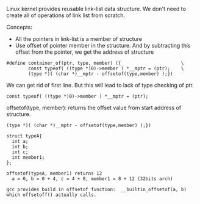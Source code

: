 Linux kernel provides reusable link-list data structure. We don't need to create all of operations of link list from scratch.

Concepts:
- All the pointers in link-list is a member of structure
- Use offset of pointer member in the structure. And by subtracting this offset from the pointer, we get the address of structure

```
#define container_of(ptr, type, member) ({                      \
        const typeof( ((type *)0)->member ) *__mptr = (ptr);    \
        (type *)( (char *)__mptr - offsetof(type,member) );})
```

We can get rid of first line. But this will lead to lack of type checking of ptr.
```
const typeof( ((type *)0)->member ) *__mptr = (ptr);
```

offsetof(type, member): returns the offset value from start address of structure.

```
(type *)( (char *)__mptr - offsetof(type,member) );})
```
```
struct typeA{
  int a;
  int b;
  int c;
  int member1;
};

offsetof(typeA, member1) returns 12 
  a = 0, b = 0 + 4, c = 4 + 8, member1 = 8 + 12 (32bits arch)

gcc provides build in offsetof function:  __builtin_offsetof(a, b) which offsetoff() actually calls.

```
